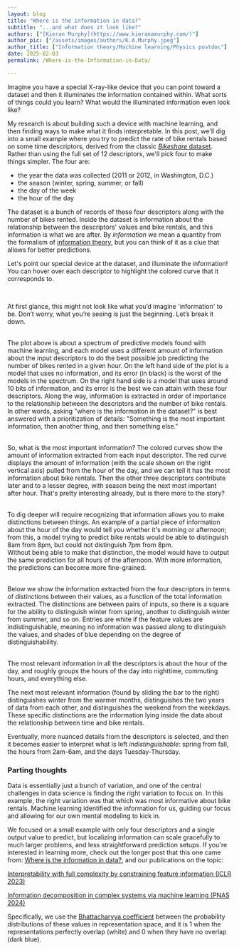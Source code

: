 ```yaml
---
layout: blog
title: "Where is the information in data?"
subtitle: "...and what does it look like?"
authors: ["[Kieran Murphy](https://www.kieranamurphy.com/)"]
author_pic: ["/assets/images/authors/K.A.Murphy.jpeg"]
author_title: ["Information theory/Machine learning/Physics postdoc"]
date: 2025-02-03
permalink: /Where-is-the-Information-in-Data/

---
```


Imagine you have a special X-ray-like device that you can point toward a dataset and then it illuminates the information contained within.  What sorts of things could you learn?  What would the illuminated information even look like?

My research is about building such a device with machine learning, and then finding ways to make what it finds interpretable. 
In this post, we'll dig into a small example where you try to predict the rate of bike rentals based on some time descriptors, derived from the classic [*Bikeshare* dataset](https://archive.ics.uci.edu/dataset/275/bike+sharing+dataset).  Rather than using the full set of 12 descriptors, we'll pick four to make things simpler.  The four are:

- the year the data was collected (2011 or 2012, in Washington, D.C.)
- the season (winter, spring, summer, or fall)
- the day of the week
- the hour of the day

The dataset is a bunch of records of these four descriptors along with the number of bikes rented.
Inside the dataset is information about the relationship between the descriptors' values and bike rentals, and this information is what we are after.
By *information* we mean a quantity from the formalism of [information theory](https://en.wikipedia.org/wiki/Information_theory), but you can think of it as a clue that allows for better predictions.

Let's point our special device at the dataset, and illuminate the information!  You can hover over each descriptor to highlight the colored curve that it corresponds to.

<div class='sticky-container'>
<div class='tabular-decomp row sticky'></div>

<br/>

At first glance, this might not look like what you’d imagine 'information' to be. Don’t worry, what you’re seeing is just the beginning. Let’s break it down. <br/><br/>

The plot above is about a spectrum of predictive models found with machine learning, and each model uses a different amount of information about the input descriptors to do the best possible job predicting the number of bikes rented in a given hour.  On the left hand side of the plot is a model that uses no information, and its error (in black) is the worst of the models in the spectrum.  On the right hand side is a model that uses around 10 bits of information, and its error is the best we can attain with these four descriptors.  Along the way, information is extracted in order of importance to the relationship between the descriptors and the number of bike rentals.  In other words, asking "where is the information in the dataset?" is best answered with a prioritization of details: "Something is the most important information, then another thing, and then something else." <br/><br/>
 
So, what is the most important information?  The colored curves show the amount of information extracted from each input descriptor.  The red curve displays the amount of information (with the scale shown on the right vertical axis) pulled from the hour of the day, and we can tell it has the most information about bike rentals.  Then the other three descriptors contribute later and to a lesser degree, with season being the next most important after hour.  That's pretty interesting already, but is there more to the story?<br/><br/>

To dig deeper will require recognizing that information allows you to make distinctions between things.  An example of a partial piece of information about the hour of the day would tell you whether it's morning or afternoon; from this, a model trying to predict bike rentals would be able to distinguish 8am from 8pm, but could not distinguish 7pm from 8pm.  
Without being able to make that distinction, the model would have to output the same prediction for all hours of the afternoon.  With more information, the predictions can become more fine-grained.<br/><br/>

Below we show the information extracted from the four descriptors in terms of distinctions between their values, as a function of the total information extracted.  The distinctions are between pairs of inputs, so there is a square for the ability to distinguish winter from spring, another to distinguish winter from summer, and so on.  Entries are white if the feature values are indistinguishable, meaning no information was passed along to distinguish the values, and shades of blue depending on the degree of distinguishability.<a class='footstart' key='bhat'></a><br/><br/>

</div>

<div class="container">
  <div class='compression-level-slider'></div>
</div>
<div class='distinguishability-mats row' width="50"></div>

The most relevant information in all the descriptors is about the hour of the day, and roughly groups the hours of the day into nighttime, commuting hours, and everything else.

The next most relevant information (found by sliding the bar to the right) distinguishes winter from the warmer months, distinguishes the two years of data from each other, and distinguishes the weekend from the weekdays.  These specific distinctions are the information lying inside the data about the relationship between time and bike rentals. 

Eventually, more nuanced details from the descriptors is selected, and then it becomes easier to interpret what is left *indistinguishable*: spring from fall, the hours from 2am-6am, and the days Tuesday-Thursday.

### Parting thoughts

Data is essentially just a bunch of variation, and one of the central challenges in data science is finding the right variation to focus on.  In this example, the right variation was that which was most informative about bike rentals.
Machine learning identified the information for us, guiding our focus and allowing for our own mental modeling to kick in.

We focused on a small example with only four descriptors and a single output value to predict, but localizing information can scale gracefully to much larger problems, and less straightforward prediction setups.
If you're interested in learning more, check out the longer post that this one came from: [Where is the information in data?](https://murphyka.github.io/information_explorable/), and our publications on the topic:


<a class="paper-title-link" href="https://arxiv.org/abs/2211.17264">Interpretability with full complexity by constraining feature information (ICLR 2023)</a> 

<a class="paper-title-link" href="https://www.pnas.org/doi/abs/10.1073/pnas.2312988121">Information decomposition in complex systems via machine learning (PNAS 2024)</a> 


<a class='footend' key='bhat'></a> 
Specifically, we use the [Bhattacharyya coefficient](https://en.wikipedia.org/wiki/Bhattacharyya_distance) between the probability distributions of these values in representation space, and it is 1 when the representations perfectly overlap (white) and 0 when they have no overlap (dark blue).

<link rel='stylesheet' href='/datapoints/assets/post_assets/2025-01-13-Kieran-Murphy/footnote_v2.css'>
<link rel='stylesheet' href='/datapoints/assets/post_assets/2025-01-13-Kieran-Murphy/citation_v2.css'>
<link rel='stylesheet' href='/datapoints/assets/post_assets/2025-01-13-Kieran-Murphy/style.css'>

<script id='MathJax-script' async src='https://cdn.jsdelivr.net/npm/mathjax@3/es5/tex-mml-chtml.js'></script>
<script defer src='https://cdn.jsdelivr.net/npm/katex@0.16.8/dist/contrib/mathtex-script-type.min.js' integrity='sha384-jiBVvJ8NGGj5n7kJaiWwWp9AjC+Yh8rhZY3GtAX8yU28azcLgoRo4oukO87g7zDT' crossorigin='anonymous'></script>
<script src="https://cdn.jsdelivr.net/npm/@tensorflow/tfjs@latest/dist/tf.min.js"></script>
<script src='/datapoints/assets/post_assets/2025-01-13-Kieran-Murphy/third_party/d3_.js'></script>
<script src='/datapoints/assets/post_assets/2025-01-13-Kieran-Murphy/third_party/d3-scale-chromatic.v1.min.js'></script>
<script src='/datapoints/assets/post_assets/2025-01-13-Kieran-Murphy/third_party/npyjs-global.js'></script>

<script src='/datapoints/assets/post_assets/2025-01-13-Kieran-Murphy/footnote_v2.js'></script>
<script src='/datapoints/assets/post_assets/2025-01-13-Kieran-Murphy/citation_v2.js'></script>


<script src='/datapoints/assets/post_assets/2025-01-13-Kieran-Murphy/util.js'></script>
<script src='/datapoints/assets/post_assets/2025-01-13-Kieran-Murphy/init-input-sliders.js'></script>

<link rel='stylesheet' href='/datapoints/assets/post_assets/2025-01-13-Kieran-Murphy/tabular/style.css'>
<script src='/datapoints/assets/post_assets/2025-01-13-Kieran-Murphy/tabular/init.js'></script>
<script src='/datapoints/assets/post_assets/2025-01-13-Kieran-Murphy/tabular/init-distinguishability.js'></script>

<script src='/datapoints/assets/post_assets/2025-01-13-Kieran-Murphy/init-info-plane.js'></script>

